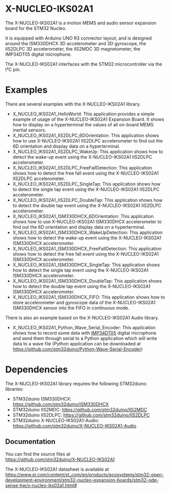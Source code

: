 # X-NUCLEO-IKS02A1
The X-NUCLEO-IKS02A1 is a motion MEMS and audio sensor expansion board for the STM32 Nucleo.

It is equipped with Arduino UNO R3 connector layout, and is designed around the ISM330DHCX 3D accelerometer and 3D gyroscope,
the IIS2DLPC 3D accelerometer, the IIS2MDC 3D magnetometer, the IMP34DT05 digital microphone.

The X-NUCLEO-IKS02A1 interfaces with the STM32 microcontroller via the I²C pin.

# Examples

There are several examples with the X-NUCLEO-IKS02A1 library.
* X_NUCLEO_IKS02A1_HelloWorld: This application provides a simple example of usage of the X-NUCLEO-IKS02A1 Expansion Board. 
It shows how to display on a hyperterminal the values of all on-board MEMS inertial sensors.
* X_NUCLEO_IKS02A1_IIS2DLPC_6DOrientation: This application shows how to use X-NUCLEO-IKS02A1 IIS2DLPC accelerometer to find out the 6D orientation and display data on a hyperterminal. 
* X_NUCLEO_IKS02A1_IIS2DLPC_WakeUp: This application shows how to detect the wake-up event using the X-NUCLEO-IKS02A1 IIS2DLPC accelerometer.
* X_NUCLEO_IKS02A1_IIS2DLPC_FreeFallDetection: This application shows how to detect the free fall event using the X-NUCLEO-IKS02A1 IIS2DLPC accelerometer.
* X_NUCLEO_IKS02A1_IIS2DLPC_SingleTap: This application shows how to detect the single tap event using the X-NUCLEO-IKS02A1 IIS2DLPC accelerometer.
* X_NUCLEO_IKS02A1_IIS2DLPC_DoubleTap: This application shows how to detect the double tap event using the X-NUCLEO-IKS02A1 IIS2DLPC accelerometer.
* X_NUCLEO_IKS02A1_ISM330DHCX_6DOrientation: This application shows how to use X-NUCLEO-IKS02A1 ISM330DHCX accelerometer to find out the 6D orientation and display data on a hyperterminal.
* X_NUCLEO_IKS02A1_ISM330DHCX_WakeUpDetection: This application shows how to detect the wake-up event using the X-NUCLEO-IKS02A1 ISM330DHCX accelerometer.
* X_NUCLEO_IKS02A1_ISM330DHCX_FreeFallDetection: This application shows how to detect the free fall event using the X-NUCLEO-IKS02A1 ISM330DHCX accelerometer.
* X_NUCLEO_IKS02A1_ISM330DHCX_SingleTap: This application shows how to detect the single tap event using the X-NUCLEO-IKS02A1 ISM330DHCX accelerometer.
* X_NUCLEO_IKS02A1_ISM330DHCX_DoubleTap: This application shows how to detect the double tap event using the X-NUCLEO-IKS02A1 ISM330DHCX accelerometer.
* X_NUCLEO_IKS02A1_ISM330DHCX_FIFO: This application shows how to store accelerometer and gyroscope data of the X-NUCLEO-IKS02A1 ISM330DHCX sensor into the FIFO in continuous mode.

There is also an example based on the X-NUCLEO-IKS02A1 Audio library.
* X_NUCLEO_IKS02A1_Python_Wave_Serial_Encoder: This application shows how to record some data with [IMP34DT05](https://www.st.com/en/mems-and-sensors/imp34dt05.html)  digital microphone and send them through serial to a Python application which will write data to a wave file (Python application can be downloaded at https://github.com/stm32duino/Python-Wave-Serial-Encoder)

# Dependencies

The X-NUCLEO-IKS02A1 library requires the following STM32duino libraries:

* STM32duino ISM330DHCX: https://github.com/stm32duino/ISM330DHCX
* STM32duino IIS2MDC: https://github.com/stm32duino/IIS2MDC
* STM32duino IIS2DLPC: https://github.com/stm32duino/IIS2DLPC
* STM32duino X-NUCLEO-IKS02A1-Audio: https://github.com/stm32duino/X-NUCLEO-IKS02A1-Audio

## Documentation

You can find the source files at  
https://github.com/stm32duino/X-NUCLEO-IKS02A1

The X-NUCLEO-IKS02A1 datasheet is available at   
https://www.st.com/content/st_com/en/products/ecosystems/stm32-open-development-environment/stm32-nucleo-expansion-boards/stm32-ode-sense-hw/x-nucleo-iks02a1.html#
